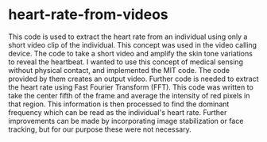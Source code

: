 # heart-rate-from-videos

This code is used to extract the heart rate from an individual using only a short video clip of the individual. This concept was used in the video calling device. The code to take a short video and amplify the skin tone variations to reveal the heartbeat. I wanted to use this concept of medical sensing without physical contact, and implemented the MIT code. The code provided by them creates an output video. Further code is needed to extract the heart rate using Fast Fourier Transform (FFT). This code was written to take the center fifth of the frame and average the intensity of red pixels in that region. This information is then processed to find the dominant frequency which can be read as the individual's heart rate. Further improvements can be made by incorporating image stabilization or face tracking, but for our purpose these were not necessary.
